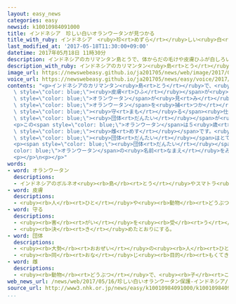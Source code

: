 ```yaml
---
layout: easy_news
categories: easy
newsid: k10010984091000
title: インドネシア　珍しい白いオランウータンが見つかる
title_with_ruby: インドネシア　<ruby>珍<rt>めずら</rt></ruby>しい<ruby>白<rt>しろ</rt></ruby>いオランウータンが<ruby>見<rt>み</rt></ruby>つかる
last_modified_at: '2017-05-18T11:30:00+09:00'
datetime: 2017年05月18日 11時30分
description: インドネシアのカリマンタン島とうで、体からだの毛けや皮膚ひふが白しろいオランウータンが見みつかりました。
description_with_ruby: インドネシアのカリマンタン<ruby>島<rt>とう</rt></ruby>で、<ruby>体<rt>からだ</rt></ruby>の<ruby>毛<rt>け</rt></ruby>や<ruby>皮膚<rt>ひふ</rt></ruby>が<ruby>白<rt>しろ</rt></ruby>いオランウータンが<ruby>見<rt>み</rt></ruby>つかりました。
image_url: https://newswebeasy.github.io/ja201705/news/web/image/2017/05/18/k10010984091000.jpg
voice_url: https://newswebeasy.github.io/ja201705/news/easy/voice/2017/05/18/k10010984091000.mp3
contents: "<p>インドネシアのカリマンタン<ruby>島<rt>とう</rt></ruby>で、<ruby>体<rt>からだ</rt></ruby>の<ruby>毛<rt>け</rt></ruby>や<span\
  \ style=\"color: blue;\"><ruby>皮膚<rt>ひふ</rt></ruby></span>が<ruby>白<rt>しろ</rt></ruby>い<span\
  \ style=\"color: blue;\">オランウータン</span>が<ruby>見<rt>み</rt></ruby>つかりました。<ruby>島<rt>しま</rt></ruby>の<ruby>人<rt>ひと</rt></ruby>がこの<span\
  \ style=\"color: blue;\">オランウータン</span>を<ruby>捕<rt>つか</rt></ruby>まえていましたが、<ruby>動物<rt>どうぶつ</rt></ruby>を<span\
  \ style=\"color: blue;\"><ruby>守<rt>まも</rt></ruby>る</span><ruby>仕事<rt>しごと</rt></ruby>をしている<span\
  \ style=\"color: blue;\"><ruby>団体<rt>だんたい</rt></ruby></span>が<ruby>世話<rt>せわ</rt></ruby>をすることになりました。</p>\n\
  <p>この<span style=\"color: blue;\">オランウータン</span>は５<ruby>歳<rt>さい</rt></ruby>ぐらいの<span\
  \ style=\"color: blue;\"><ruby>雌<rt>めす</rt></ruby></span>です。<ruby>生<rt>う</rt></ruby>まれたときから<ruby>白<rt>しろ</rt></ruby>かったようで、<span\
  \ style=\"color: blue;\"><ruby>団体<rt>だんたい</rt></ruby></span>はとても<ruby>珍<rt>めずら</rt></ruby>しいと<ruby>言<rt>い</rt></ruby>っています。</p>\n\
  <p><span style=\"color: blue;\"><ruby>団体<rt>だんたい</rt></ruby></span>は、この<span style=\"\
  color: blue;\">オランウータン</span>の<ruby>名前<rt>なまえ</rt></ruby>をみんなに<ruby>考<rt>かんが</rt></ruby>えてもらうことにしました。３４００<ruby>以上<rt>いじょう</rt></ruby><ruby>集<rt>あつ</rt></ruby>まった<ruby>名前<rt>なまえ</rt></ruby>の<ruby>中<rt>なか</rt></ruby>から「アルバ」に<ruby>決<rt>き</rt></ruby>めました。この<ruby>名前<rt>なまえ</rt></ruby>はラテン<ruby>語<rt>ご</rt></ruby>で「<ruby>白<rt>しろ</rt></ruby>」という<ruby>意味<rt>いみ</rt></ruby>です。</p>\n\
  <p></p>\n<p></p>"
words:
- word: オランウータン
  descriptions:
  - インドネシアのボルネオ<ruby><rb>島</rb><rt>とう</rt></ruby>やスマトラ<ruby><rb>島</rb><rt>とう</rt></ruby>の<ruby><rb>森</rb><rt>もり</rt></ruby>にすむ<ruby><rb>類人猿</rb><rt>るいじんえん</rt></ruby>。<ruby><rb>立</rb><rt>た</rt></ruby>っていても<ruby><rb>地</rb><rt>ち</rt></ruby>に<ruby><rb>届</rb><rt>とど</rt></ruby>く<ruby><rb>長</rb><rt>なが</rt></ruby>い<ruby><rb>手</rb><rt>て</rt></ruby>をしている。
- word: 皮膚
  descriptions:
  - <ruby><rb>人</rb><rt>ひと</rt></ruby>や<ruby><rb>動物</rb><rt>どうぶつ</rt></ruby>の<ruby><rb>体</rb><rt>からだ</rt></ruby>を<ruby><rb>包</rb><rt>つつ</rt></ruby>んでいる<ruby><rb>皮</rb><rt>かわ</rt></ruby>。<ruby><rb>肌</rb><rt>はだ</rt></ruby>。
- word: 守る
  descriptions:
  - <ruby><rb>害</rb><rt>がい</rt></ruby>を<ruby><rb>受</rb><rt>う</rt></ruby>けないように、<ruby><rb>防</rb><rt>ふせ</rt></ruby>ぐ。
  - <ruby><rb>決</rb><rt>き</rt></ruby>めたとおりにする。
- word: 団体
  descriptions:
  - <ruby><rb>大勢</rb><rt>おおぜい</rt></ruby>の<ruby><rb>人</rb><rt>ひと</rt></ruby>の<ruby><rb>集</rb><rt>あつ</rt></ruby>まり。
  - <ruby><rb>同</rb><rt>おな</rt></ruby>じ<ruby><rb>目的</rb><rt>もくてき</rt></ruby>を<ruby><rb>持</rb><rt>も</rt></ruby>った<ruby><rb>人々</rb><rt>ひとびと</rt></ruby>の<ruby><rb>集</rb><rt>あつ</rt></ruby>まり。
- word: 雌
  descriptions:
  - <ruby><rb>動物</rb><rt>どうぶつ</rt></ruby>で、<ruby><rb>子</rb><rt>こ</rt></ruby>や<ruby><rb>卵</rb><rt>たまご</rt></ruby>を<ruby><rb>生</rb><rt>う</rt></ruby>む<ruby><rb>能力</rb><rt>のうりょく</rt></ruby>があるほう。
web_news_url: /news/web/2017/05/16/珍しい白いオランウータン保護-インドネシア/
source_url: http://www3.nhk.or.jp/news/easy/k10010984091000/k10010984091000.html
...
```

